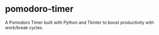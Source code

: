 # pomodoro-timer
A Pomodoro Timer built with Python and Tkinter to boost productivity with work/break cycles.
